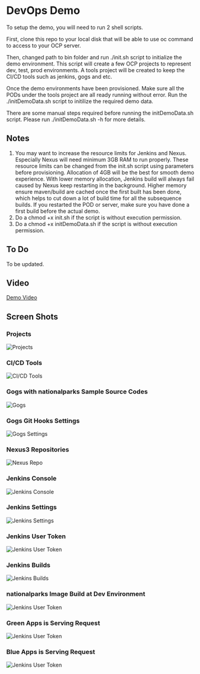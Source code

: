 # DevOps Demo

To setup the demo, you will need to run 2 shell scripts.

First, clone this repo to your local disk that will be able to use oc command to access to your OCP server.

Then, changed path to bin folder and run ./init.sh script to initialize the demo environment. This script will create a few OCP projects to represent
dev, test, prod environments. A tools project will be created to keep the CI/CD tools such as jenkins, gogs and etc.

Once the demo environments have been provisioned. Make sure all the PODs under the tools project are all ready running without error. 
Run the ./initDemoData.sh script to initilize the required demo data.

There are some manual steps required before running the initDemoData.sh script. Please run ./initDemoData.sh -h for more details.

## Notes
1. You may want to increase the resource limits for Jenkins and Nexus. Especially Nexus will need minimum 3GB RAM to run
properly. These resource limits can be changed from the init.sh script using parameters before provisioning. 
Allocation of 4GB will be the best for smooth demo experience. With lower memory allocation, Jenkins build will always fail caused by 
Nexus keep restarting in the background. Higher memory ensure maven/build are cached once the first built has been done, which helps to cut down
a lot of build time for all the subsequence builds. If you restarted the POD or server, make sure you have done a first build before the actual
demo.
2. Do a chmod +x init.sh if the script is without execution permission.
3. Do a chmod +x initDemoData.sh if the script is without execution permission.


## To Do
To be updated.

## Video
[Demo Video](https://www.dropbox.com/s/31bzz7ccrb9o0hz/OCP%20CICD%20Demo%202.mp4?dl=0)

## Screen Shots
### Projects
![Projects](https://github.com/chengkuangan/devops/blob/master/docs/images/projects.png?raw=true)
### CI/CD Tools
![CI/CD Tools](https://github.com/chengkuangan/devops/blob/master/docs/images/cicdtools.png?raw=true)
### Gogs with nationalparks Sample Source Codes
![Gogs](https://github.com/chengkuangan/devops/blob/master/docs/images/gogs-nationalparks.png?raw=true)
### Gogs Git Hooks Settings
![Gogs Settings](https://github.com/chengkuangan/devops/blob/master/docs/images/gogs-nationalparks-settings.png?raw=true)
### Nexus3 Repositories
![Nexus Repo](https://github.com/chengkuangan/devops/blob/master/docs/images/nexus3-repo.png?raw=true)
### Jenkins Console
![Jenkins Console](https://github.com/chengkuangan/devops/blob/master/docs/images/jenkins-console.png?raw=true)
### Jenkins Settings
![Jenkins Settings](https://github.com/chengkuangan/devops/blob/master/docs/images/jenkins-settings.png?raw=true)
### Jenkins User Token
![Jenkins User Token](https://github.com/chengkuangan/devops/blob/master/docs/images/jenkins-user-token.png?raw=true)
### Jenkins Builds
![Jenkins Builds](https://github.com/chengkuangan/devops/blob/master/docs/images/jenkins-build.png?raw=true)
### nationalparks Image Build at Dev Environment
![Jenkins User Token](https://github.com/chengkuangan/devops/blob/master/docs/images/imagebuild-dev.png?raw=true)
### Green Apps is Serving Request
![Jenkins User Token](https://github.com/chengkuangan/devops/blob/master/docs/images/green-apps.png?raw=true)
### Blue Apps is Serving Request
![Jenkins User Token](https://github.com/chengkuangan/devops/blob/master/docs/images/blue-apps.png?raw=true)